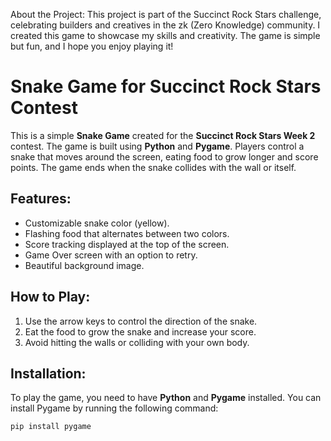About the Project:
This project is part of the Succinct Rock Stars challenge, celebrating builders and creatives in the zk (Zero Knowledge) community. 
I created this game to showcase my skills and creativity. The game is simple but fun, and I hope you enjoy playing it!

# Snake Game for Succinct Rock Stars Contest

This is a simple **Snake Game** created for the **Succinct Rock Stars Week 2** contest. The game is built using **Python** and **Pygame**. Players control a snake that moves around the screen, eating food to grow longer and score points. The game ends when the snake collides with the wall or itself.

## Features:
- Customizable snake color (yellow).
- Flashing food that alternates between two colors.
- Score tracking displayed at the top of the screen.
- Game Over screen with an option to retry.
- Beautiful background image.

## How to Play:
1. Use the arrow keys to control the direction of the snake.
2. Eat the food to grow the snake and increase your score.
3. Avoid hitting the walls or colliding with your own body.

## Installation:
To play the game, you need to have **Python** and **Pygame** installed. You can install Pygame by running the following command:

```bash
pip install pygame
